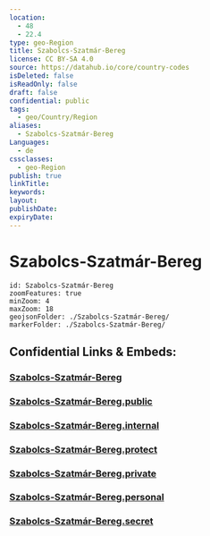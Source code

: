 ```yaml
---
location:
  - 48
  - 22.4
type: geo-Region
title: Szabolcs-Szatmár-Bereg
license: CC BY-SA 4.0
source: https://datahub.io/core/country-codes
isDeleted: false
isReadOnly: false
draft: false
confidential: public
tags:
  - geo/Country/Region
aliases:
  - Szabolcs-Szatmár-Bereg
Languages:
  - de
cssclasses:
  - geo-Region
publish: true
linkTitle:
keywords:
layout:
publishDate:
expiryDate:
---
```


# Szabolcs-Szatmár-Bereg

```leaflet
id: Szabolcs-Szatmár-Bereg
zoomFeatures: true 
minZoom: 4 
maxZoom: 18
geojsonFolder: ./Szabolcs-Szatmár-Bereg/
markerFolder: ./Szabolcs-Szatmár-Bereg/
```


## Confidential Links & Embeds: 

### [Szabolcs-Szatmár-Bereg](/_Standards/Earth/Continent/Europe/Europe~East/Hungary/Counties~Hungary/Szabolcs-Szatmár-Bereg.md) 

### [Szabolcs-Szatmár-Bereg.public](/_public/Earth/Continent/Europe/Europe~East/Hungary/Counties~Hungary/Szabolcs-Szatmár-Bereg.public.md) 

### [Szabolcs-Szatmár-Bereg.internal](/_internal/Earth/Continent/Europe/Europe~East/Hungary/Counties~Hungary/Szabolcs-Szatmár-Bereg.internal.md) 

### [Szabolcs-Szatmár-Bereg.protect](/_protect/Earth/Continent/Europe/Europe~East/Hungary/Counties~Hungary/Szabolcs-Szatmár-Bereg.protect.md) 

### [Szabolcs-Szatmár-Bereg.private](/_private/Earth/Continent/Europe/Europe~East/Hungary/Counties~Hungary/Szabolcs-Szatmár-Bereg.private.md) 

### [Szabolcs-Szatmár-Bereg.personal](/_personal/Earth/Continent/Europe/Europe~East/Hungary/Counties~Hungary/Szabolcs-Szatmár-Bereg.personal.md) 

### [Szabolcs-Szatmár-Bereg.secret](/_secret/Earth/Continent/Europe/Europe~East/Hungary/Counties~Hungary/Szabolcs-Szatmár-Bereg.secret.md)

